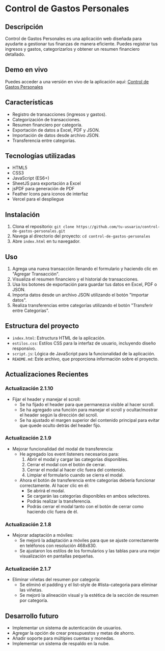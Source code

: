 # Control de Gastos Personales

## Descripción
Control de Gastos Personales es una aplicación web diseñada para ayudarte a gestionar tus finanzas de manera eficiente. Puedes registrar tus ingresos y gastos, categorizarlos y obtener un resumen financiero detallado.

## Demo en vivo

Puedes acceder a una versión en vivo de la aplicación aquí: [Control de Gastos Personales](https://control-de-gastos-personales.vercel.app/)

## Características

- Registro de transacciones (ingresos y gastos).
- Categorización de transacciones.
- Resumen financiero por categoría.
- Exportación de datos a Excel, PDF y JSON.
- Importación de datos desde archivo JSON.
- Transferencia entre categorías.

## Tecnologías utilizadas

- HTML5
- CSS3
- JavaScript (ES6+)
- SheetJS para exportación a Excel
- jsPDF para generación de PDF
- Feather Icons para iconos de interfaz
- Vercel para el despliegue

## Instalación
1. Clona el repositorio: `git clone https://github.com/tu-usuario/control-de-gastos-personales.git`
2. Navega al directorio del proyecto: `cd control-de-gastos-personales`
3. Abre `index.html` en tu navegador.

## Uso
1. Agrega una nueva transacción llenando el formulario y haciendo clic en "Agregar Transacción".
2. Visualiza el resumen financiero y el historial de transacciones.
3. Usa los botones de exportación para guardar tus datos en Excel, PDF o JSON.
4. Importa datos desde un archivo JSON utilizando el botón "Importar datos".
5. Realiza transferencias entre categorías utilizando el botón "Transferir entre Categorías".

## Estructura del proyecto

- `index.html`: Estructura HTML de la aplicación.
- `estilos.css`: Estilos CSS para la interfaz de usuario, incluyendo diseño responsivo.
- `script.js`: Lógica de JavaScript para la funcionalidad de la aplicación.
- `README.md`: Este archivo, que proporciona información sobre el proyecto.

## Actualizaciones Recientes

### Actualización 2.1.10
- Fijar el header y manejar el scroll:
  - Se ha fijado el header para que permanezca visible al hacer scroll.
  - Se ha agregado una función para manejar el scroll y ocultar/mostrar el header según la dirección del scroll.
  - Se ha ajustado el margen superior del contenido principal para evitar que quede oculto detrás del header fijo.

### Actualización 2.1.9
- Mejorar funcionalidad del modal de transferencia:
  - He agregado los event listeners necesarios para:
    1. Abrir el modal y cargar las categorías disponibles.
    2. Cerrar el modal con el botón de cerrar.
    3. Cerrar el modal al hacer clic fuera del contenido.
    4. Limpiar el formulario cuando se cierra el modal.
  - Ahora el botón de transferencia entre categorías debería funcionar correctamente. Al hacer clic en él:
    - Se abrirá el modal.
    - Se cargarán las categorías disponibles en ambos selectores.
    - Podrás realizar la transferencia.
    - Podrás cerrar el modal tanto con el botón de cerrar como haciendo clic fuera de él.

### Actualización 2.1.8
- Mejorar adaptación a móviles:
  - Se mejoró la adaptación a móviles para que se ajuste correctamente en teléfonos con resolución 468x830.
  - Se ajustaron los estilos de los formularios y las tablas para una mejor visualización en pantallas pequeñas.

### Actualización 2.1.7
- Eliminar viñetas del resumen por categoría:
  - Se eliminó el padding y el list-style de #lista-categoria para eliminar las viñetas.
  - Se mejoró la alineación visual y la estética de la sección de resumen por categoría.

## Desarrollo futuro

- Implementar un sistema de autenticación de usuarios.
- Agregar la opción de crear presupuestos y metas de ahorro.
- Añadir soporte para múltiples cuentas y monedas.
- Implementar un sistema de respaldo en la nube.
